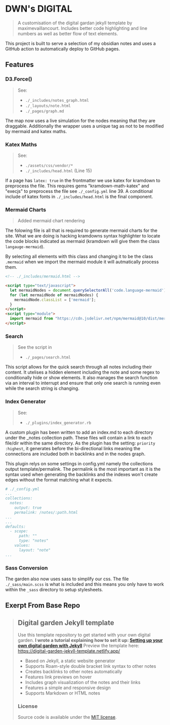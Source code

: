 # DWN's DIGITAL
> A customisation of the digital gardan jekyll template by maximevaillancourt. Includes better code highlighting and line numbers as well as better flow of text elements.

This project is built to serve a selection of my obsidian notes and uses a GitHub action to automatically deploy to GitHub pages.

## Features

### D3.Force()

> See:
>   - `./_includes/notes_graph.html`
>   - `./_layouts/note.html`
>   - `./_pages/graph.md`

The map now uses a live simulation for the nodes meaning that they are draggable. Additionally the wrapper uses a unique tag as not to be modified by mermaid and katex maths.

### Katex Maths

> See:
>   - `./assets/css/vendor/*`
>   - `./_includes/head.html` (Line 15)

If a page has `latex: true` in the frontmatter we use katex for kramdown to preprocess the file. This requires gems "kramdown-math-katex" and "execjs" to preprocess the file see `./_config.yml` line 39. A conditional include of katex fonts in `./_includes/head.html`
is the final component.

### Mermaid Charts

> Added mermaid chart rendering

The folowing file is all that is required to generate mermaid charts for the site. What we are doing is hacking kramdowns syntax highlighter to locate the code blocks indicated as mermaid (kramdown will give them the class `langauge-mermaid`).

By selecting all elements with this class and changing it to be the class `.mermaid` when we import the mermaid module it will autmatically process them.


```html
<!-- ./_includes/mermaid.html -->

<script type="text/javascript">
  let mermaidNodes = document.querySelectorAll('code.language-mermaid');
  for (let mermaidNode of mermaidNodes) {
    mermaidNode.classList = ['mermaid'];
  }
</script>
<script type="module">
  import mermaid from "https://cdn.jsdelivr.net/npm/mermaid@10/dist/mermaid.esm.min.mjs";
</script>
```

### Search

> See the script in
>   - `./_pages/search.html`

This script allows for the quick search through all notes including their content. It utelises a hidden element including the note and some regex to conditionally hide or show elements. It also manages the search function via an interval to interrupt and ensure that only one search is running even while the search string is changing.

### Index Generator

> See:
>   - `./_plugins/index_generator.rb`

A custom plugin has been written to add an index.md to each directory under the _notes collection path. These files will contain a link to each file/dir within the same directory. As the plugin has the setting: `priority :highest`, it generates before the bi-directional links meaning the connections are included both in backlinks and in the nodes graph.

This plugin relys on some settings in config.yml namely the collections output template/permalink. The permalink is the most important as it is the syntax used when generating the backlinks and the indexes won't create edges without the format matching what it expects.

```yaml
# ./_config.yml
...
collections:
  notes:
    output: true
    permalink: /notes/:path.html
...
...
defaults:
  - scope:
      path: ""
      type: "notes"
    values:
      layout: "note"
...
```

### Sass Conversion

The garden also now uses sass to simplify our css. The file `./_sass/main.scss` is what is included and this means you only have to work within the `_sass` directory to setup stylesheets.

## Exerpt From Base Repo

> ## Digital garden Jekyll template
> Use this template repository to get started with your own digital garden.
> **I wrote a tutorial explaining how to set it up: [Setting up your own digital garden with Jekyll](https://maximevaillancourt.com/blog/setting-up-your-own-digital-garden-with-jekyll)**
> Preview the template here: https://digital-garden-jekyll-template.netlify.app/
> - Based on Jekyll, a static website generator
> - Supports Roam-style double bracket link syntax to other notes
> - Creates backlinks to other notes automatically
> - Features link previews on hover
> - Includes graph visualization of the notes and their links
> - Features a simple and responsive design
> - Supports Markdown or HTML notes
> ### License
> Source code is available under the [MIT license](LICENSE.md).
